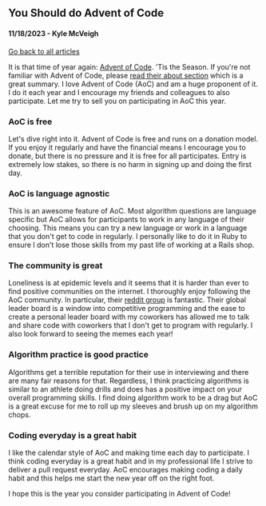 ## You Should do Advent of Code
#### 11/18/2023 - Kyle McVeigh
[Go back to all articles](../../)

It is that time of year again: [Advent of Code](https://adventofcode.com/). 'Tis the Season. If you're not familiar with Advent of Code, please [read their about section](https://adventofcode.com/2023/about) which is a great summary. I love Advent of Code (AoC) and am a huge proponent of it. I do it each year and I encourage my friends and colleagues to also participate. Let me try to sell you on participating in AoC this year. 

### AoC is free
Let's dive right into it. Advent of Code is free and runs on a donation model. If you enjoy it regularly and have the financial means I encourage you to donate, but there is no pressure and it is free for all participates. Entry is extremely low stakes, so there is no harm in signing up and doing the first day. 

### AoC is language agnostic
This is an awesome feature of AoC. Most algorithm questions are language specific but AoC allows for participants to work in any language of their choosing. This means you can try a new language or work in a language that you don't get to code in regularly. I personally like to do it in Ruby to ensure I don't lose those skills from my past life of working at a Rails shop.

### The community is great
Loneliness is at epidemic levels and it seems that it is harder than ever to find positive communities on the internet. I thoroughly enjoy following the AoC community. In particular, their [reddit group](https://www.reddit.com/r/adventofcode/?rdt=59284) is fantastic. Their global leader board is a window into competitive programming and the ease to create a personal leader board with my coworkers has allowed me to talk and share code with coworkers that I don't get to program with regularly. I also look forward to seeing the memes each year!

### Algorithm practice is good practice 
Algorithms get a terrible reputation for their use in interviewing and there are many fair reasons for that. Regardless, I think practicing algorithms is similar to an athlete doing drills and does has a positive impact on your overall programming skills. I find doing algorithm work to be a drag but AoC is a great excuse for me to roll up my sleeves and brush up on my algorithm chops. 

### Coding everyday is a great habit
I like the calendar style of AoC and making time each day to participate. I think coding everyday is a great habit and in my professional life I strive to deliver a pull request everyday. AoC encourages making coding a daily habit and this helps me start the new year off on the right foot. 

I hope this is the year you consider participating in Advent of Code! 